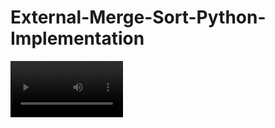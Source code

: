 # External-Merge-Sort-Python-Implementation

<video src='https://github.com/Atharv-Chaudhari/External-Merge-Sort-Python-Implementation/blob/main/External_merge_sort_ppt.mp4?raw=true' width=180/>

https://github.com/Atharv-Chaudhari/External-Merge-Sort-Python-Implementation/blob/main/External_merge_sort_ppt.mp4?raw=true
